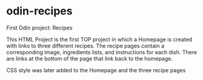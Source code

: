 # odin-recipes

First Odin project: Recipes

This HTML Project is the first TOP project in which a Homepage is created with links to three different recipes. The recipe pages contain a corresponding image, ingredients lists, and instructions for each dish. There are links at the bottom of the page that link back to the homepage.

CSS style was later added to the Homepage and the three recipe pages
